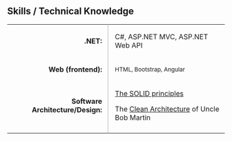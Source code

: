 <style>

  table.skills tbody tr td:nth-child(1) {
    font-weight: bold;
    text-align: right;
    padding-right: 0.8em
  }

  table.skills tbody tr td:nth-child(2) {
    border-left: 1px solid #A9A9A9;
    padding-left: 1em
  }

</style>

<div class="resume-section-content col-md-10">
    <h2 class="mb-5">Skills / Technical Knowledge</h2>
    <table class="table table-sm skills">
        <tbody>
            <tr>
                <td>.NET:</td>
                <td>
                    <p>C#, ASP.NET MVC, ASP.NET Web API</p>
                    <!-- <p>C#, <small>VB.NET</small></p>
                    <p>ASP.NET MVC, ASP.NET Web API, <small>ASP.NET Web Forms</small>, etc.</p> -->
                </td>
            </tr>
            <!-- <tr>
                <td>Other Languages:</td>
                <td>
                    <p>Java, <small>JavaScript, TypeScript, Python</small></p>
                </td>
            </tr> -->
            <tr>
                <td>Web (frontend):</td>
                <td>
                    <p><small>HTML, Bootstrap, Angular</small></p>
                </td>
            </tr>
            <!-- <tr>
                <td>Databases, ORM:</td>
                <td>
                    <p>SQL, Entity Framework</p>
                </td>
            </tr> -->
            <tr>
                <td>Software Architecture/Design:</td>
                <td>
                    <p>
                        <a href="https://www.youtube.com/watch?v=oar-T2KovwE">The SOLID principles</a>
                    </p>
                    <p>
                        The <a href="/2017/09/07/architecture-is-the-art-of-drawing-lines">Clean Architecture</a> of Uncle Bob Martin
                    </p>
                </td>
            </tr>
            <!-- <tr>
                <td>Working with Legacy Code:</td>
                <td>
                    <p>
                        <a href="https://simpleprogrammer.com/deal-with-legacy-code/">"The Right Attitude to Deal with Legacy Code"</a> by Jonathan Boccara
                    </p>
                    <p>
                        <small>I had read "Working Effectively with Legacy Code" by Michael Feathers last 2018</small>
                    </p>
                    <p>
                        <small>I had read <a href="/2018/04/30/welc-book-by-micheal-feathers/">"Working Effectively with Legacy Code"</a> by Michael Feathers last 2018</small>
                    </p>
                    <p>
                        (I'm currently reading <a href="http://scg.unibe.ch/download/oorp/">"Object-Oriented Reengineering Patterns"</a>)
                    </p>
                    <p>
                        The majority of the code bases I have been involved in since I started working as a programmer were legacy code bases.
                    </p>
                </td>
            </tr> 
            -->
            <!-- 
            <tr>
                <td>Basic Computer Science Concepts:</td>
                <td>
                    <p>
                    Learned CS through free materials of
                    <a  href="http://jeremiahflaga.blogspot.com/2012/05/cs106b-free-course-from-stanford.html">Stanford's CS106B</a> last 2012, through <a href="/files/certificates/Nand2Tetris-Cert-Coursera.pdf">"Nand to Tetris (Part 1)" course</a> last 2015, and through 
                    <a href="/2017/08/05/finished-mit-ocw-6.0001/">MIT OpenCourseWare 6.0001</a> last 2017
                    </p>
                    <p>
                    ... also through <a href="/2017/07/02/computer-science-distilled-feedback">"Computer Science Distilled"</a> of Wladston Filho
                    </p>
                </td>
            </tr>
             -->
             <!-- 
            <tr>
                <td>Other:</td>
                <td>
                    <p>
                        <a href="https://www.quora.com/Do-expert-programmers-use-Google-frequently-when-coding">Googling Stackoverflow</a> :grin:
                    </p>
                    <p>
                        I also tried solving <em>simple</em> algorithmic problems before. (<a href="/resume/anti-resume/#not-an-algorithmer">I'm not an Algorithmer</a>, so I do not have the ability to solve complex algorithmic problems.)                
                        You can view my solutions to some simple problems
                        <a href="https://github.com/jeremiahflaga/competitive-programming">here</a>.
                    </p> 
                    <p>
                        <a href="/memorabilia/quotes/why-read/">I read</a>.
                    </p>
                    <p>
                        GitHub: <a href="https://github.com/jeremiahflaga">github.com/jeremiahflaga</a>
                    </p>
                </td>
            </tr>
            -->
            <!-- 
            <tr>
            <td>GitHub:</td>
            <td>
                <p>
                <a href="https://github.com/jeremiahflaga">github.com/jeremiahflaga</a>
                </p>
                <small>Old GitHub:</small>
                <br />
                <p class="indented">
                <small><a href="https://github.com/jboyflaga2">github.com/jboyflaga2</a></small>
                <br />
                <small><a href="https://github.com/jboyflaga">github.com/jboyflaga</a></small>
                </p>
            </td>
            </tr>
            -->
            <!-- 
            <tr>
                <td></td>
                <td>
                    <p>
                        I read <a href="https://www.bookdepository.com/book/9780091906818?a_aid=jflaga">"How to Win Friends and Influence People"</a> years ago.
                        , and I am rereading it sometimes to review the things I learned from it.
                    </p>
                    <p>
                        <small>
                            <em>(I included this here because this might give me plus points... because I saw a job post in the past which said that this book is a required reading if one is hired.)</em>
                        </small>
                    </p>
                </td>
            </tr> 
             -->
            <tr>
                <td></td>
                <td></td>
            </tr> 
        </tbody>
    </table>

<!-- 
<div class="alert alert-secondary" markdown="1">

> If I took a programmer from 1960 and brought him forward through time to sit at my laptop and write code; he’d need 24 hours to recover from the shock; but then he’ll be able to write the code. The concepts haven’t changed that much.
> 
> --- Uncle Bob Martin in his article ["Three Paradigms"](http://blog.cleancoder.com/uncle-bob/2012/12/19/Three-Paradigms.html)

That quote from Uncle Bob seems to suggest that I can manage to work on any [LOB](https://blogs.msdn.microsoft.com/dragoman/2007/07/19/what-is-a-lob-application/) codebase, even those that use technologies I am not yet familiar with!!! 
Not very sure yet...

But if you cannot find anyone to work with your codebase, and if I also cannot find any job which uses technologies I am familiar with, I believe I can manage to work with your codebase. :blush: (Except when your codebase uses a functional language, I cannot work on it yet, because I have almost no knowledge about functional programming, at least for now.)

</div> 
-->


<div class="d-none d-print-block">
    <br /><br /><br /><br />
    <br /><br /><br /><br />
    <br /><br /><br /><br />
    <br />
</div>


</div>


